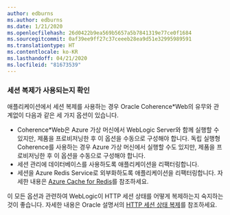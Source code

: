 ```yaml
---
author: edburns
ms.author: edburns
ms.date: 1/21/2020
ms.openlocfilehash: 26d0422b9ea569b5657a5b7841319e77ce0f1684
ms.sourcegitcommit: 0af39ee9ff27c37ceeeb28ea9d51e32995989591
ms.translationtype: HT
ms.contentlocale: ko-KR
ms.lasthandoff: 04/21/2020
ms.locfileid: "81673539"
---
```

### <a name="determine-whether-session-replication-is-used"></a>세션 복제가 사용되는지 확인

애플리케이션에서 세션 복제를 사용하는 경우 Oracle Coherence*Web의 유무와 관계없이 다음과 같은 세 가지 옵션이 있습니다.

* Coherence*Web은 Azure 가상 머신에서 WebLogic Server와 함께 실행할 수 있지만, 제품을 프로비저닝한 후 이 옵션을 수동으로 구성해야 합니다. 독립 실행형 Coherence를 사용하는 경우 Azure 가상 머신에서 실행할 수도 있지만, 제품을 프로비저닝한 후 이 옵션을 수동으로 구성해야 합니다.
* 세션 관리에 데이터베이스를 사용하도록 애플리케이션을 리팩터링합니다.
* 세션을 Azure Redis Service로 외부화하도록 애플리케이션을 리팩터링합니다. 자세한 내용은 [Azure Cache for Redis](/azure/azure-cache-for-redis/cache-overview)를 참조하세요.

이 모든 옵션과 관련하여 WebLogic이 HTTP 세션 상태를 어떻게 복제하는지 숙지하는 것이 좋습니다. 자세한 내용은 Oracle 설명서의 [HTTP 세션 상태 복제](https://docs.oracle.com/en/middleware/fusion-middleware/weblogic-server/12.2.1.4/clust/failover.html#GUID-E13D8142-66BA-46A1-854F-4FC6F82992DD)를 참조하세요.
